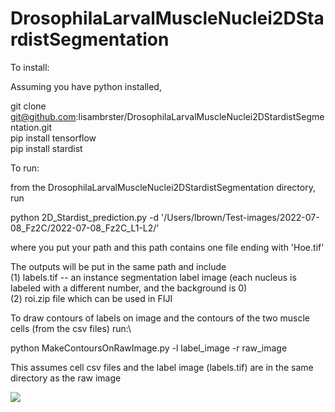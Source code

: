 # DrosophilaLarvalMuscleNuclei2DStardistSegmentation


To install:

Assuming you have python installed,

git clone git@github.com:lisambrster/DrosophilaLarvalMuscleNuclei2DStardistSegmentation.git\
pip install tensorflow\
pip install stardist


To run:

from the DrosophilaLarvalMuscleNuclei2DStardistSegmentation directory, run

python 2D_Stardist_prediction.py -d '/Users/lbrown/Test-images/2022-07-08_Fz2C/2022-07-08_Fz2C_L1-L2/'

where you put your path and this path contains one file ending with 'Hoe.tif'

The outputs will be put in the same path and include\
(1) labels.tif -- an instance segmentation label image (each nucleus is labeled with a different number, and the background is 0)\
(2) roi.zip file which can be used in FIJI


To draw contours of labels on image and the contours of the two muscle cells (from the csv files) run:\

python MakeContoursOnRawImage.py -l label_image -r raw_image

This assumes cell csv files and the label image (labels.tif) are in the same directory as the raw image

<img src='https://github.com/lisambrster/DrosophilaLarvalMuscleNuclei2DStardistSegmentation/viz.png'>


